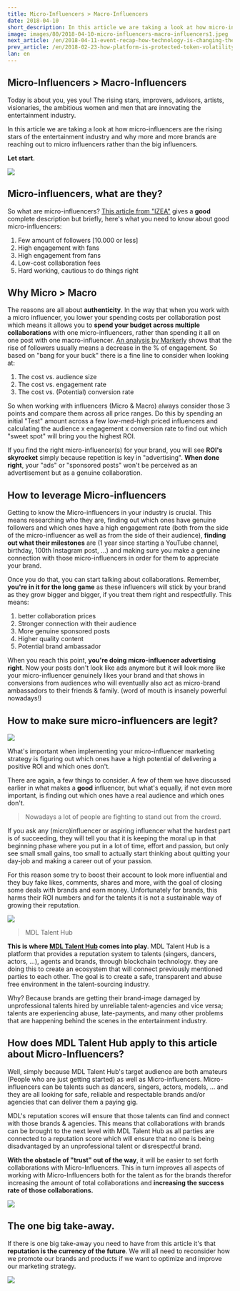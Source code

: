 ```yaml
---
title: Micro-Influencers > Macro-Influencers
date: 2018-04-10
short_description: In this article we are taking a look at how micro-influencers are the rising stars of the entertainment industry
image: images/80/2018-04-10-micro-influencers-macro-influencers1.jpeg
next_article: /en/2018-04-11-event-recap-how-technology-is-changing-the-fashion-industry
prev_article: /en/2018-02-23-how-platform-is-protected-token-volatility
lan: en
---
```



## Micro-Influencers > Macro-Influencers


Today is about you, yes you! The rising stars, improvers, advisors, artists, visionaries, the ambitious women and men that are innovating the entertainment industry.

In this article we are taking a look at how micro-influencers are the rising stars of the entertainment industry and why more and more brands are reaching out to micro influencers rather than the big influencers.



**Let start**.

![](/images/80/2018-04-10-micro-influencers-macro-influencers1.jpeg)

## Micro-influencers, what are they?

So what are micro-influencers? [This article from "IZEA"](https://izea.com/2017/06/12/micro-influencers-101/) gives a **good** complete description but briefly, here's what you need to know about good micro-influencers:

1. Few amount of followers [10.000 or less]
2. High engagement with fans
3. High engagement from fans
4. Low-cost collaboration fees
5. Hard working, cautious to do things right


## Why Micro > Macro


The reasons are all about **authenticity**. In the way that when you work with a micro influencer, you lower your spending costs per collaboration post which means it allows you to **spend your budget across multiple collaborations** with one micro-influencers, rather than spending it all on one post with one macro-influencer. [An analysis by Markerly](https://media.licdn.com/dms/image/C5112AQHdgPqjcxXz1A/article-inline_image-shrink_1000_1488/0?e=2122444800&v=beta&t=fZKmyS2V0lbvn_glgiwHotsrDRPTpY8hdC5M8kEqVFg) shows that the rise of followers usually means a decrease in the % of engagement. So based on "bang for your buck" there is a fine line to consider when looking at:

1. The cost vs. audience size
2. The cost vs. engagement rate
3. The cost vs. (Potential) conversion rate

So when working with influencers (Micro & Macro) always consider those 3 points and compare them across all price ranges. Do this by spending an initial "Test" amount across a few low-med-high priced influencers and calculating the audience x engagement x conversion rate to find out which "sweet spot" will bring you the highest ROI.

If you find the right micro-influencer(s) for your brand, you will see **ROI's skyrocket** simply because repetition is key in "advertising". **When done right**, your "ads" or "sponsored posts" won't be perceived as an advertisement but as a genuine collaboration.

## How to leverage Micro-influencers

Getting to know the Micro-influencers in your industry is crucial. This means researching who they are, finding out which ones have genuine followers and which ones have a high engagement rate (both from the side of the micro-influencer as well as from the side of their audience), **finding out what their milestones** are (1 year since starting a YouTube channel, birthday, 100th Instagram post, …) and making sure you make a genuine connection with those micro-influencers in order for them to appreciate your brand.

Once you do that, you can start talking about collaborations. Remember, **you're in it for the long game** as these influencers will stick by your brand as they grow bigger and bigger, if you treat them right and respectfully. This means:

1. better collaboration prices
2. Stronger connection with their audience
3. More genuine sponsored posts
4. Higher quality content
5. Potential brand ambassador

When you reach this point, **you're doing micro-influencer advertising right**. Now your posts don't look like ads anymore but it will look more like your micro-influencer genuinely likes your brand and that shows in conversions from audiences who will eventually also act as micro-brand ambassadors to their friends & family. (word of mouth is insanely powerful nowadays!)

## How to make sure micro-influencers are legit?

![](/images/80/2018-04-10-micro-influencers-macro-influencers2.jpeg)

What's important when implementing your micro-influencer marketing strategy is figuring out which ones have a high potential of delivering a positive ROI and which ones don't.

There are again, a few things to consider. A few of them we have discussed earlier in what makes a **good** influencer, but what's equally, if not even more important, is finding out which ones have a real audience and which ones don't.

>Nowadays a lot of people are fighting to stand out from the crowd.
 
If you ask any (micro)influencer or aspiring influencer what the hardest part is of succeeding, they will tell you that it is keeping the moral up in that beginning phase where you put in a lot of time, effort and passion, but only see small small gains, too small to actually start thinking about quitting your day-job and making a career out of your passion.

For this reason some try to boost their account to look more influential and they buy fake likes, comments, shares and more, with the goal of closing some deals with brands and earn money. Unfortunately for brands, this harms their ROI numbers and for the talents it is not a sustainable way of growing their reputation.

![](/images/80/2018-04-10-micro-influencers-macro-influencers3.png)

>MDL Talent Hub

**This is where [MDL Talent Hub](https://www.mdl.life/) comes into play**. MDL Talent Hub is a platform that provides a reputation system to talents (singers, dancers, actors, …), agents and brands, through blockchain technology. they are doing this to create an ecosystem that will connect previously mentioned parties to each other. The goal is to create a safe, transparent and abuse free environment in the talent-sourcing industry.

Why? Because brands are getting their brand-image damaged by unprofessional talents hired by unreliable talent-agencies and vice versa; talents are experiencing abuse, late-payments, and many other problems that are happening behind the scenes in the entertainment industry.

## How does MDL Talent Hub apply to this article about Micro-Influencers?

Well, simply because MDL Talent Hub's target audience are both amateurs (People who are just getting started) as well as Micro-influencers. Micro-influencers can be talents such as dancers, singers, actors, models, … and they are all looking for safe, reliable and respectable brands and/or agencies that can deliver them a paying gig.

MDL's reputation scores will ensure that those talents can find and connect with those brands & agencies. This means that collaborations with brands can be brought to the next level with MDL Talent Hub as all parties are connected to a reputation score which will ensure that no one is being disadvantaged by an unprofessional talent or disrespectful brand.

**With the obstacle of "trust" out of the way**, it will be easier to set forth collaborations with Micro-Influencers. This in turn improves all aspects of working with Micro-Influencers both for the talent as for the brands therefor increasing the amount of total collaborations and **increasing the success rate of those collaborations.**

![](/images/80/2018-04-10-micro-influencers-macro-influencers4.png)


## The one big take-away.

If there is one big take-away you need to have from this article it's that **reputation is the currency of the future**. We will all need to reconsider how we promote our brands and products if we want to optimize and improve our marketing strategy.

![](/images/80/2018-04-10-micro-influencers-macro-influencers5.jpeg)
